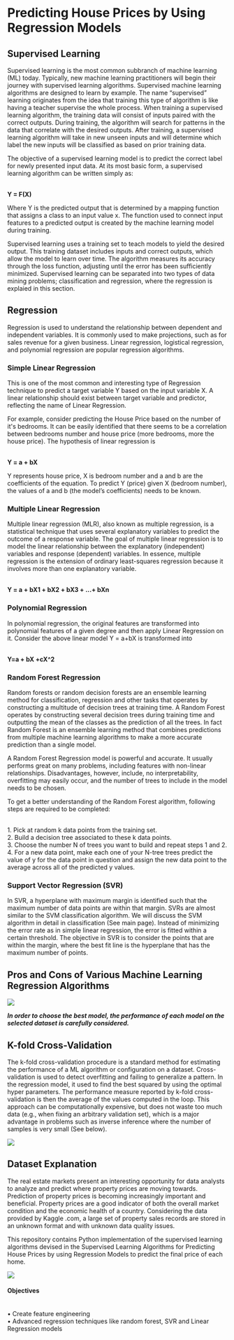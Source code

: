 # Predicting House Prices by Using Regression Models
## Supervised Learning
Supervised learning is the most common subbranch of machine learning (ML) today. Typically, new machine learning practitioners will begin their journey with supervised learning algorithms. Supervised machine learning algorithms are designed to learn by example. The name “supervised” learning originates from the idea that training this type of algorithm is like having a teacher supervise the whole process. When training a supervised learning algorithm, the training data will consist of inputs paired with the correct outputs. During training, the algorithm will search for patterns in the data that correlate with the desired outputs. After training, a supervised learning algorithm will take in new unseen inputs and will determine which label the new inputs will be classified as based on prior training data. 

The objective of a supervised learning model is to predict the correct label for newly presented input data. At its most basic form, a supervised learning algorithm can be written simply as:

<br /> **Y = F(X)** 
 
Where Y is the predicted output that is determined by a mapping function that assigns a class to an input value x. The function used to connect input features to a predicted output is created by the machine learning model during training.

Supervised learning uses a training set to teach models to yield the desired output. This training dataset includes inputs and correct outputs, which allow the model to learn over time. The algorithm measures its accuracy through the loss function, adjusting until the error has been sufficiently minimized. Supervised learning can be separated into two types of data mining problems; classification and regression, where the regression is explaied in this section.

## Regression
Regression is used to understand the relationship between dependent and independent variables. It is commonly used to make projections, such as for sales revenue for a given business. Linear regression, logistical regression, and polynomial regression are popular regression algorithms.

### Simple Linear Regression
This is one of the most common and interesting type of Regression technique to predict a target variable Y based on the input variable X. A linear relationship should exist between target variable and predictor, reflecting the name of Linear Regression.

For example, consider predicting the House Price based on the number of it's bedrooms. It can be easily identified that there seems to be a correlation between bedrooms number and house price (more bedrooms, more the house price). The hypothesis of linear regression is

<br /> **Y = a + bX**
 
Y represents house price, X is bedroom number and a and b are the coefficients of the equation. To predict Y (price) given X (bedroom number), the values of a and b (the model’s coefficients) needs to be known.

### Multiple Linear Regression
Multiple linear regression (MLR), also known as multiple regression, is a statistical technique that uses several explanatory variables to predict the outcome of a response variable. The goal of multiple linear regression is to model the linear relationship between the explanatory (independent) variables and response (dependent) variables. In essence, multiple regression is the extension of ordinary least-squares regression because it involves more than one explanatory variable. 

<br /> **Y = a + bX1 + bX2 + bX3 + ...+ bXn**

### Polynomial Regression
In polynomial regression, the original features are transformed into polynomial features of a given degree and then apply Linear Regression on it. Consider the above linear model Y = a+bX is transformed into 

<br /> **Y=a + bX +cX^2**

### Random Forest Regression
Random forests or random decision forests are an ensemble learning method for classification, regression and other tasks that operates by constructing a multitude of decision trees at training time. A Random Forest operates by constructing several decision trees during training time and outputting the mean of the classes as the prediction of all the trees. In fact Random Forest is an ensemble learning method that combines predictions from multiple machine learning algorithms to make a more accurate prediction than a single model.

A Random Forest Regression model is powerful and accurate. It usually performs great on many problems, including features with non-linear relationships. Disadvantages, however, include, no interpretability, overfitting may easily occur, and the number of trees to include in the model needs to be chosen.

To get a better understanding of the Random Forest algorithm, following steps are required to be completed:

<br /> 1.	Pick at random k data points from the training set.
<br /> 2.	Build a decision tree associated to these k data points.
<br /> 3.	Choose the number N of trees you want to build and repeat steps 1 and 2.
<br /> 4.	For a new data point, make each one of your N-tree trees predict the value of y for the data point in question and assign the new data point to the average across all of the predicted y values.

### Support Vector Regression (SVR)
In SVR, a hyperplane with maximum margin is identified such that the maximum number of data points are within that margin. SVRs are almost similar to the SVM classification algorithm. We will discuss the SVM algorithm in detail in classification (See main page). Instead of minimizing the error rate as in simple linear regression, the error is fitted within a certain threshold. The objective in SVR is to consider the points that are within the margin, where the best fit line is the hyperplane that has the maximum number of points.

## Pros and Cons of Various Machine Learning Regression Algorithms

![](images1.jpg)

***In order to choose the best model, the performance of each model on the selected dataset is carefully considered.***
 
## K-fold Cross-Validation
The k-fold cross-validation procedure is a standard method for estimating the performance of a ML algorithm or configuration on a dataset. Cross-validation is used to detect overfitting and failing to generalize a pattern. In the regression model, it used to find the best squared by using the optimal hyper parameters. The performance measure reported by k-fold cross-validation is then the average of the values computed in the loop. This approach can be computationally expensive, but does not waste too much data (e.g., when fixing an arbitrary validation set), which is a major advantage in problems such as inverse inference where the number of samples is very small (See below).

![](grid_search_cross_validation.jpg)

## Dataset Explanation 
The real estate markets present an interesting opportunity for data analysts to analyze and predict where property prices are moving towards. Prediction of property prices is becoming increasingly important and beneficial. Property prices are a good indicator of both the overall market condition and the economic health of a country. Considering the data provided by Kaggle .com, a large set of property sales records are stored in an unknown format and with unknown data quality issues.

This repository contains Python implementation of the supervised learning algorithms devised in the Supervised Learning Algorithms for Predicting House Prices by using Regression Models to predict the final price of each home.

![](images.jpg)

#### Objectives
<br /> •	Create feature engineering 
<br /> •	Advanced regression techniques like random forest, SVR and Linear Regression models
 
